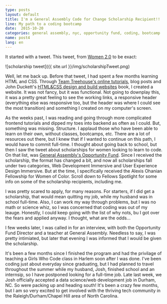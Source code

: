 ```yaml
---
type: posts
layout: default
title: I'm a General Assembly Code for Change Scholarship Recipient!!
line: My path to a coding bootcamp
date:  2015-10-20 
categories: general assembly, nyc, opportunity fund, coding, bootcamp 
name: post4
lang: en
---
```


It started with a tweet. This tweet, from <html><a href="http://women2.com/" target="_blank">Women 2.0</a></html> to be exact:

![scholarship tweet]({{ site.url }}/img/scholarshipTweet.png)

Well, let me back up. Before that tweet, I had spent a few months learning HTML and CSS. Through <html><a href="https://teamtreehouse.com" target="_blank">Team Treehouse's online tutorials</a></html>, blog posts and John Duckett's <html><a href="http://www.htmlandcssbook.com/" target="_blank">HTML&CSS design and build websites</a></html> book, I created a website. It was not fancy, but it was functional. Not going to downplay this, it was a pretty great feeling to see the working links, a responsive header (everything else was responsive too, but the header was where I could see the most transition) and something I created on my computer's screen. 

As the weeks past, I was reading and going through more complicated frontend tutorials and dipped my toes into backend as often as I could. But, something was missing. Structure. I applaud those who have been able to learn on their own, without classes, bootcamps, etc. There are a lot of resources out there, but I knew that if I wanted to continue on this path, I would have to commit full-time. I thought about going back to school, but then I saw the tweet about scholarships for women looking to learn to code. On that list, was <html><a href="https://generalassemb.ly/opportunity-fund" target="_blank">General Assembly's Opportunity Fund</a></html>. Since I received the scholarship, the format has changed a bit, and now all scholarships fall under two categories, Web Development Immersive and User Experience Design Immersive. But at the time, I specifically received the Alexis Ohanian Fellowship for Women of Color. Scroll down to Fellows Spotlight for some info on some of the scholarship recipients, including me. 

I was pretty scared to apply, for many reasons. For starters, if I did get a scholarship, that would mean quitting my job, while my husband was in school full-time. Also, I can work my way through problems, but I was no math or science whiz, so I was concerned that coding was out of my leauge. Honestly, I could keep going with the list of why nots, bu I got over the fears and applied anyway. I thought, what are the odds...

I few weeks later, I was called in for an interview, with both the Opportunity Fund Director and a teacher at General Assembly. Needless to say, I was pretty intimiated, but later that evening I was informed that I would be given the scholarship.

It's been a few months since I finished the program and had the privilage of teaching a Girls Who Code class in Harlem soon after I was done. I've been coding just about everyday since graduating, but I had planned to travel throughout the summer while my husband, Josh, finished school and an internsip, so I have postponed looking for a full-time job. Late last week, we Josh officially accepted a data science/web development job in Durham, NC. So were packing up and heading south! It's been a crazy few months, but I am so very excited to get involved with the thriving tech community in the Raleigh/Durham/Chapel Hill area of North Carolina. 


